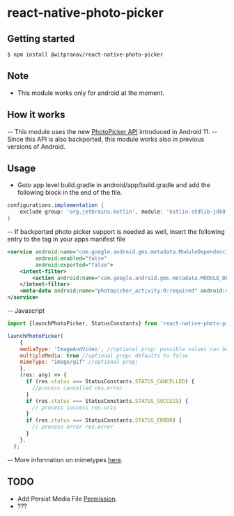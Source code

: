 # react-native-photo-picker

## Getting started

`$ npm install @witpranav/react-native-photo-picker`

## Note

- This module works only for android at the moment.

## How it works

-- This module uses the new [PhotoPicker API](https://developer.android.com/training/data-storage/shared/photopicker) introduced in Android 11.
-- Since this API is also backported, this module works also in previous versions of Android.

## Usage

- Goto app level build.gradle in android/app/build.gradle and add the following block in the end of the file.

```groovy
configurations.implementation {
    exclude group: 'org.jetbrains.kotlin', module: 'kotlin-stdlib-jdk8'
}
```

-- If backported photo picker support is needed as well, insert the following entry to the <application> tag in your apps manifest file

```xml
<service android:name="com.google.android.gms.metadata.ModuleDependencies"
         android:enabled="false"
         android:exported="false">
    <intent-filter>
        <action android:name="com.google.android.gms.metadata.MODULE_DEPENDENCIES" />
    </intent-filter>
    <meta-data android:name="photopicker_activity:0:required" android:value="" />
</service>
```

-- Javascript

```javascript
import {launchPhotoPicker, StatusConstants} from 'react-native-photo-picker';

launchPhotoPicker(
    {
    mediaType: 'ImageAndVideo', //optional prop; possible values can be ImageAndVideo, ImageOnly, VideoOnly; defaults to ImageAndVideo
    multipleMedia: true //optional prop; defaults to false
    mimeType: "image/gif" //optional prop;
    },
    (res: any) => {
      if (res.status === StatusConstants.STATUS_CANCELLED) {
        //process cancelled res.error
      }
      if (res.status === StatusConstants.STATUS_SUCCESS) {
        // process success res.uris
      }
      if (res.status === StatusConstants.STATUS_ERROR) {
        // process error res.error
      }
    },
  );
```

-- More information on mimetypes [here](https://developer.android.com/reference/androidx/media3/common/MimeTypes).

## TODO

- Add Persist Media File [Permission](https://developer.android.com/training/data-storage/shared/photopicker#persist-media-file-access).
- ???
